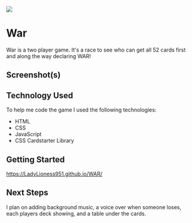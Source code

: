 <img src="https://i.imgur.com/9LxyiVQt.jpg" />

# War  

War is a two player game. It's a race to see who can get all 52 cards first and along the way declaring WAR!

## Screenshot(s)

## Technology Used

To help me code the game I used the following technologies:
* HTML
* CSS
* JavaScript
* CSS Cardstarter Library

## Getting Started

https://LadyLioness951.github.io/WAR/

## Next Steps

I plan on adding background music, a voice over when someone loses, each players deck showing, and a table under the cards.